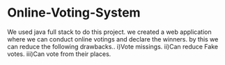 # Online-Voting-System
We used java full stack to do this project. we created a web application where we can conduct online votings and declare the winners.
by this we can reduce the following drawbacks..
	i)Vote missings.
	ii)Can reduce Fake votes.
	iii)Can vote from their places.
